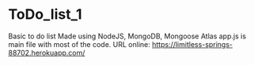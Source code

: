 # ToDo_list_1
Basic to do list
Made using NodeJS, MongoDB, Mongoose Atlas
app.js is main file with most of the code.
URL online: https://limitless-springs-88702.herokuapp.com/

